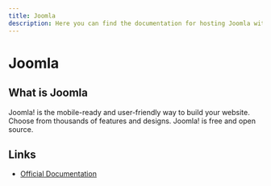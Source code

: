 ```yaml
---
title: Joomla
description: Here you can find the documentation for hosting Joomla with Coolify.
---
```


# Joomla

## What is Joomla

Joomla! is the mobile-ready and user-friendly way to build your website. Choose from thousands of features and designs. Joomla! is free and open source.

## Links

- [Official Documentation](https://joomla.org?utm_source=coolify.io)
